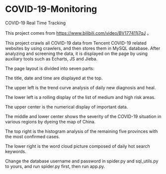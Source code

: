 # COVID-19-Monitoring
COVID-19 Real Time Tracking

This project comes from https://www.bilibili.com/video/BV177411j7qJ 。

This project crawls all COVID-19 data from Tencent COVID-19 related websites by using crawlers, and then stores them in MySQL database. After analyzing and screening the data, it is displayed on the page by using auxiliary tools such as Echarts, JS and Jieba.

The page layout is divided into seven parts:

The title, date and time are displayed at the top.

The upper left is the trend curve analysis of daily new diagnosis and heal.

The lower left is a rolling display of the list of medium and high risk areas.

The upper center is the numerical display of important data.

The middle and lower center shows the severity of the COVID-19 situation in various regions by dyeing the map of China.

The top right is the histogram analysis of the remaining five provinces with the most confirmed cases.

The lower right is the word cloud picture composed of daily hot search keywords.

Change the database username and password in spider.py and sql_utils.py to yours, and run spider.py first, then run app.py.
